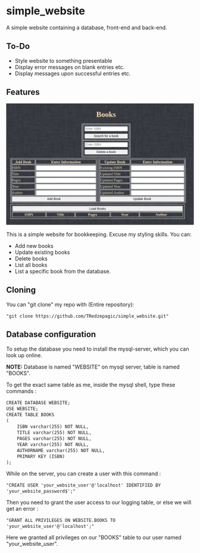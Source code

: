 # simple_website
A simple website containing a database, front-end and back-end.

## To-Do
- Style website to something presentable
- Display error messages on blank entries etc.
- Display messages upon successful entries etc.

## Features
![Looks :)](looks.png)

This is a simple website for bookkeeping. Excuse my styling skills.
You can:
- Add new books
- Update existing books
- Delete books
- List all books
- List a specific book
from the database.

## Cloning
You can "git clone" my repo with (Entire repository):

```
"git clone https://github.com/TRedzepagic/simple_website.git"
```

## Database configuration
To setup the database you need to install the mysql-server, which you can look up online.

**NOTE:** Database is named "WEBSITE" on mysql server, table is named "BOOKS".

To get the exact same table as me, inside the mysql shell, type these commands :
```
CREATE DATABASE WEBSITE;
USE WEBSITE;
CREATE TABLE BOOKS
(
    ISBN varchar(255) NOT NULL,
    TITLE varchar(255) NOT NULL,
    PAGES varchar(255) NOT NULL,
    YEAR varchar(255) NOT NULL,
    AUTHORNAME varchar(255) NOT NULL,
    PRIMARY KEY (ISBN)
);
```
While on the server, you can create a user with this command :

```
"CREATE USER 'your_website_user'@'localhost' IDENTIFIED BY 'your_website_password$';"
```
Then you need to grant the user access to our logging table, or else we will get an error :

```
"GRANT ALL PRIVILEGES ON WEBSITE.BOOKS TO 'your_website_user'@'localhost';"
```
Here we granted all privileges on our "BOOKS" table to our user named "your_website_user".